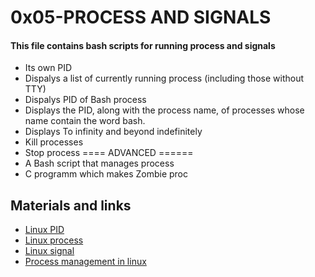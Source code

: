 # 0x05-PROCESS AND SIGNALS

#### This file contains bash scripts for running process and signals 
- Its own PID
- Dispalys a list of currently running process (including those without TTY)
- Dispalys PID of Bash process
- Displays the PID, along with the process name, of processes whose name contain the word bash.
- Displays To infinity and beyond indefinitely
- Kill processes
- Stop process
==== ADVANCED ======
- A Bash script that manages process
- C programm which makes Zombie proc


## Materials and links

* [Linux PID](https://www.linfo.org/pid.html)
* [Linux process](https://www.thegeekstuff.com/2012/03/linux-processes-environment/)
* [Linux signal](https://www.educative.io/answers/what-are-linux-signals)
* [Process management in linux](https://www.digitalocean.com/community/tutorials/process-management-in-linux)
